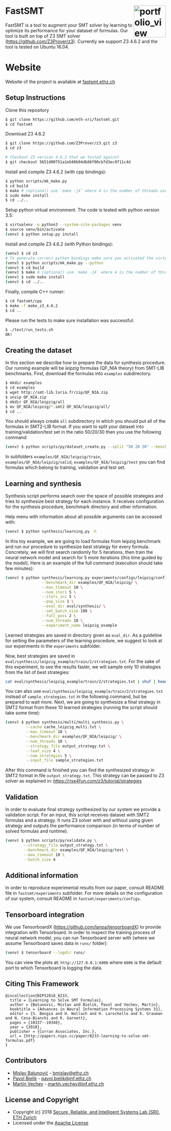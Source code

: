 FastSMT  <a href="https://www.sri.inf.ethz.ch/"><img width="100" alt="portfolio_view" align="right" src="http://safeai.ethz.ch/img/sri-logo.svg"></a>
=============================================================================================================

FastSMT is a tool to augment your SMT solver by learning to optimize its performance for your dataset of formulas.
Our tool is built on top of Z3 SMT solver (https://github.com/Z3Prover/z3). Currently we support Z3 4.6.2 and the tool is tested on Ubuntu 16.04.

# Website

Website of the project is available at [fastsmt.ethz.ch](http://fastsmt.ethz.ch)

## Setup Instructions

Clone this repository

```bash
$ git clone https://github.com/eth-sri/fastsmt.git
$ cd fastsmt
```

Download Z3 4.6.2

```bash
$ git clone https://github.com/Z3Prover/z3.git z3
$ cd z3

# Checkout Z3 version 4.6.2 that we tested against
$ git checkout 5651d00751a1eb40b94db86f00cb7d3ec9711c4d 
```

Install and compile Z3 4.6.2 (with cpp bindings):

```bash
$ python scripts/mk_make.py 
$ cd build
$ make # (optional) use `make -j4` where 4 is the number of threads used to compile Z3, will likely take couple of minutes
$ sudo make install
$ cd ../..
``` 

Setup python virtual environment. The code is tested with python version 3.5:

```bash
$ virtualenv -p python3 --system-site-packages venv
$ source venv/bin/activate
(venv) $ python setup.py install
```

Install and compile Z3 4.6.2 (with Python bindings):

```bash
(venv) $ cd z3
# To generate correct python bindings make sure you activated the virtual env before Z3 compilation
(venv) $ python scripts/mk_make.py --python
(venv) $ cd build
(venv) $ make # (optional) use `make -j4` where 4 is the number of threads used to compile Z3, will likely take couple of minutes
(venv) $ sudo make install
(venv) $ cd ../..
``` 

Finally, compile C++ runner: 
```bash
$ cd fastsmt/cpp
$ make -f make_z3_4.6.2
$ cd ..
```

Please run the tests to make sure installation was successful:

```bash
$ ./test/run_tests.sh
OK!
```

## Creating the dataset

In this section we describe how to prepare the data for synthesis procedure. Our running example will be *leipzig* formulas (QF_NIA theory) from SMT-LIB benchmarks. First, download the formulas into `examples` subdirectory.

```bash
$ mkdir examples
$ cd examples
$ wget http://smt-lib.loria.fr/zip/QF_NIA.zip
$ unzip QF_NIA.zip
$ mkdir QF_NIA/leipzig/all
$ mv QF_NIA/leipzig/*.smt2 QF_NIA/leipzig/all/
$ cd ..
```

You should always create `all` subdirectory in which you should put all of the formulas in SMT2-LIB format.
If you want to split your dataset into training/validation/test set in the ratio 50/20/30 then you use the following command:

```bash
(venv) $ python scripts/py/dataset_create.py --split "50 20 30" --benchmark_dir examples/QF_NIA/leipzig
```

In subfolders `examples/QF_NIA/leipzig/train`, `examples/QF_NIA/leipzig/valid`, `examples/QF_NIA/leipzig/test` you can find formulas which belong to training, validation and test set. 

## Learning and synthesis

Synthesis script performs search over the space of possible strategies and tries to synthesize best strategy for each instance.
It receives configuration for the synthesis procedure, benchmark directory and other information. 

Help menu with information about all possible arguments can be accessed with:

```bash 
(venv) $ python synthesis/learning.py -h
```

In this toy example, we are going to load formulas from leipzig benchmark and run our procedure to synthesize best strategy for every formula. Concretely, we will first search randomly for 5 iterations, then train the neural network model and search for 5 more iterations (this time guided by the model). 
Here is an example of the full command (execution should take few minutes):

```bash
(venv) $ python synthesis/learning.py experiments/configs/leipzig/config_apprentice.json \
                --benchmark_dir examples/QF_NIA/leipzig/ \
                --max_timeout 10 \
                --num_iters 5 \
                --iters_inc 5 \
                --pop_size 1 \
                --eval_dir eval/synthesis/ \
                --smt_batch_size 100 \
                --full_pass 2 \
                --num_threads 10 \
                --experiment_name leipzig_example
```

Learned strategies are saved in directory given as `eval_dir`. As a guideline for setting the parameters of the learning procedure, we suggest to look at our experiments in the `experiments` subfolder. 

Now, best strategies are saved in `eval/synthesis/leipzig_example/train/2/strategies.txt`.
For the sake of this experiment, to see the results faster, we will sample only 10 strategies from the list of best strategies:

```bash
cat eval/synthesis/leipzig_example/train/2/strategies.txt | shuf | head -10 > sample_strategies.txt
```

You can also use `eval/synthesis/leipzig_example/train/2/strategies.txt` instead of `sample_strategies.txt` in the following command, but be prepared to wait more. Next, we are going to synthesize a final strategy in SMT2 format from these 10 learned strategies (running the script should take some time):

```bash
(venv) $ python synthesis/multi/multi_synthesis.py \
         --cache cache_leipzig_multi.txt \
         --max_timeout 10 \
         --benchmark_dir examples/QF_NIA/leipzig/ \
         --num_threads 10 \
         --strategy_file output_strategy.txt \
         --leaf_size 4 \
         --num_strategies 5 \
         --input_file sample_strategies.txt
```

After this command is finished you can find the synthesized strategy in SMT2 format in file `output_strategy.txt`. This strategy can be passed to Z3 solver as explained in: https://rise4fun.com/z3/tutorial/strategies

## Validation

In order to evaluate final strategy synthesized by our system we provide a validation script. For an input, this script receives dataset with SMT2 formulas and a strategy. It runs Z3 solver with and without using given strategy and outputs the performance comparison (in terms of number of solved formulas and runtime).

```bash
(venv) $ python scripts/py/validate.py \
        --strategy_file output_strategy.txt \
        --benchmark_dir examples/QF_NIA/leipzig/test \
        --max_timeout 10 \
        --batch_size 4
```

## Additional information

In order to reproduce experimental results from our paper, consult README file in `fastsmt/experiments` subfolder. For more details on the configuration of our system, consult README in `fastsmt/experiments/configs`.

## Tensorboard integration

We use TensorboardX (https://github.com/lanpa/tensorboardX) to provide integration with Tensorboard. In order to inspect the training process of neural network model, you can run Tensorboard server with (where we assume Tensorboard saves data in `runs/` folder):

```bash
(venv) $ tensorboard --logdir runs/
```

You can view the plots at: `http://127.0.0.1:6006` where `6006` is the default port to which Tensorboard is logging the data.

Citing This Framework
---------------------

```
@incollection{NIPS2018_8233,
  title = {Learning to Solve SMT Formulas},
  author = {Balunovic, Mislav and Bielik, Pavol and Vechev, Martin},
  booktitle = {Advances in Neural Information Processing Systems 31},
  editor = {S. Bengio and H. Wallach and H. Larochelle and K. Grauman and N. Cesa-Bianchi and R. Garnett},
  pages = {10337--10348},
  year = {2018},
  publisher = {Curran Associates, Inc.},
  url = {http://papers.nips.cc/paper/8233-learning-to-solve-smt-formulas.pdf}
}
```

Contributors
------------

* [Mislav Balunović](https://www.sri.inf.ethz.ch/people/mislav) - bmislav@ethz.ch
* [Pavol Bielik](https://www.sri.inf.ethz.ch/people/pavol) - pavol.bielik@inf.ethz.ch
* [Martin Vechev](https://www.sri.inf.ethz.ch/people/martin) - martin.vechev@inf.ethz.ch

License and Copyright
---------------------

* Copyright (c) 2018 [Secure, Reliable, and Intelligent Systems Lab (SRI), ETH Zurich](https://www.sri.inf.ethz.ch/)
* Licensed under the [Apache License](http://www.apache.org/licenses/)











